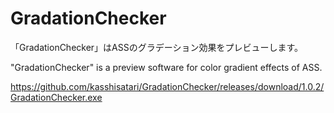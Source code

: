 # GradationChecker
「GradationChecker」はASSのグラデーション効果をプレビューします。

"GradationChecker" is a preview software for color gradient effects of ASS.

https://github.com/kasshisatari/GradationChecker/releases/download/1.0.2/GradationChecker.exe
